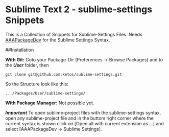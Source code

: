Sublime Text 2 - sublime-settings Snippets
=======================

This is a Collection of Snippets for Sublime-Settings Files. Needs [AAAPackageDev](https://github.com/SublimeText/AAAPackageDev) for the Sublime Settings Syntax.

##Installation

**With Git:** Goto your Package-Dir (Preferences -> Browse Packages) and to the ***User*** folder, then

    git clone git@github.com:ketos/sublime-settings.git

So the Structure look like this:

    .../Packages/User/sublime-settings/

**With Package Manager:** Not possible yet.

***Important***
To open sublime-project files with the sublime-settings syntax, open any sublime-project file and in the buttom right
corner where the current syntax is shown click on [Open all with current extension as ...] and select [AAAPackageDev -> Sublime Settings].

